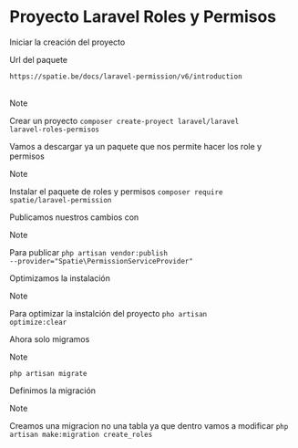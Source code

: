 # Proyecto Laravel Roles y Permisos

<p>Iniciar la creación del proyecto</p>
<p>Url del paquete</p>
<code>https://spatie.be/docs/laravel-permission/v6/introduction</code><br><br>

> [!NOTE]
> Crear un proyecto
> <code>composer create-proyect laravel/laravel laravel-roles-permisos</code>

<p>Vamos a descargar ya un paquete que nos permite hacer los role y permisos</p>

> [!NOTE]
> Instalar el paquete de roles y permisos
> <code>composer require spatie/laravel-permission</code>

<p>Publicamos nuestros cambios con</p>

> [!NOTE]
> Para publicar
> <code>php artisan vendor:publish --provider="Spatie\PermissionServiceProvider"</code>

<p>Optimizamos la instalación</p>

> [!NOTE]
> Para optimizar la instalción del proyecto
> <code>pho artisan optimize:clear</code>

<p>Ahora solo migramos</p>

> [!NOTE]
> <code>php artisan migrate</code>

<p>Definimos la migración</p>

> [!NOTE]
> Creamos una migracion no una tabla ya que dentro vamos a modificar
> <code>php artisan make:migration create_roles</code>
